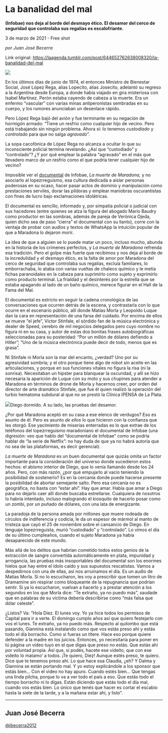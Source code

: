 # La banalidad del mal

**(Infobae) nos deja al borde del desmayo ético. El desamor del cerco de seguridad que controlaba sus regalías es escalofriante.**

3 de marzo de 2021 - Free shot

_por Juan José Becerra_

Link original: https://laagenda.tumblr.com/post/644652762638008320/la-banalidad-del-mal

![](https://64.media.tumblr.com/ed50779ceaae0442d67c0ebfb5555380/0bf4faf3f8d45040-57/s500x750/58c17af75bfbc4b0a6c6c815df7d61317d106611.jpg)

En los últimos días de junio de 1974, el entonces Ministro de Bienestar Social, José López Rega, alias Lopecito, alias Josecito, adelantó su regreso a la Argentina desde Europa, a donde había viajado en gira misteriosa con Isabel Martínez.  Perón estaba cayendo de cabeza a la muerte. Era un enfermo “vascular” con varias minas antiperonistas sembradas en su cuerpo, y los rumores anunciaban un desenlace rápido. 

Pero López Rega bajó del avión y fue terminante en su negación de hormigón armado: “Tiene un resfrío como cualquier hijo de vecino. Pero está trabajando sin ningún problema. Ahora sí: lo tenemos *custodiado* y *controlado* para que no salga *agravado*”. 

La sopa cacofónica de López Rega no alcanza a ocultar lo que su inconsciente policial termina revelando. ¿Así que “custodiado” y “controlado”? ¿Y por qué emplear la palabra “agravado” en el más que llevadero marco de un resfrío como el que podría tener cualquier hijo de vecino? 

Imposible ver el [documental](https://www.youtube.com/watch?v=Dm0lQJH9txo) de Infobae, *La muerte de Maradona,* y no asociarlo al lopezrreguismo, esa cultura dedicada a aislar personas poderosas en su ocaso, hacer pasar actos de dominio y manipulación como prestaciones serviles, dorar las píldoras y emplear maniobras oscurantistas con fines de lucro bajo exclamaciones idolátricas. 

El documental es sencillo, informado y, por simpatía policial o judicial con sus hacedores (entre quienes se alza la figura del abogado Mario Baudry como productor en las sombras, además de pareja de Verónica Ojeda, quien dicho sea de paso “cierra” el documental con su llanto), corre con la ventaja de probar con audios y textos de WhatsApp la intuición popular de que a Maradona lo dejaron morir. 

La idea de que a alguien se lo puede matar un poco, incluso mucho, abunda en la historia de los crímenes perfectos, y *La muerte de Maradona* refrenda esa tradición. Pero el golpe más fuerte que recibimos y nos deja al borde de la incredulidad y el desmayo ético, es la falta de amor por Maradona del cerco de seguridad que controlaba sus regalías, excluía familiares, lo emborrachaba, lo ataba con varias vueltas de chaleco químico y le metía fichas paranoidales en la cabeza para suprimirlo como sujeto y exprimirlo como producto terminal. La frialdad y el desinterés por la estrella que se estaba apagando al lado de un baño químico, merece figurar en el Hall de la Fama del Mal.

El documental es estricto en seguir la cadena cronológica de las conversaciones que ocurren detrás de la escena, y contrastarla con lo que ocurre en el escenario público, allí donde Matías Morla y Leopoldo Luque dan la cara en representación de una farsa del cuidado. Por encima de ellos se mueve “el jefe”, Víctor Stinfale, el sórdido fan de la música electrónica y dealer de Speed, cerebro de mil negocios delegados pero cuyo nombre no figura ni en su casa, y autor de estas dos bonitas frases autobiográficas seleccionadas para su posteridad: “Por un millón de dólares defiendo a Hitler”; “Uno de la música electrónica puede decir de todo, menos que es grasa”. 

Ni Stinfale ni Morla son la mar del encanto, ¿verdad? Uno por su agresividad sombría; y el otro porque tiene algo de robot sin aceite en las articulaciones, y porque en sus funciones vitales no figura la risa (ni la sonrisa). Necesitaban un hipster para blanquear la oscuridad, y allí se hizo necesaria la aparición de Luque con su moto y sus chupines para atender a Maradona en términos de drone de Morla y hacernos creer, por orden del director de arte dramático Stinfale, que fue él quien realizó la operación del turbio hematoma subdural al que no se prestó la Clínica IPENSA de La Plata.

![](https://64.media.tumblr.com/64c44364f40641c721cf85aea65989bd/0bf4faf3f8d45040-aa/s500x750/ffd1a4d6499bc979f00ae82feefb9698c5a81cb4.jpg)Diego dormido. A su lado, las pruebas del desamor. 




¿Por qué Maradona aceptó en su casa a ese elenco de verdugos? Eso es asunto de él. Pero es asunto *de ellos* lo que hicieron con la confianza que les otorgó. Ese yacimiento de miserias enterradas es lo que extrae de los teléfonos del lopezrreguismo maradoniano el documental de Infobae (una digresión: veo que hablo del “documental de Infobae” como se podría hablar de “la serie de Netflix”: no hay duda de que ya no habrá autoría que no sea de las plataformas, es decir gerencial).

*La muerte de Maradona* es un buen documental que quizás omita un factor importante para la consideración del universo donde sucedieron estos hechos: el abismo interior de Diego, que lo venía llamando desde los 24 años. Pero, con más razón, ¿por qué empujarlo al vacío teniendo la posibilidad de sostenerlo? Es en la cercanía donde puede hacerse presente la posibilidad de abortar semejante salto. Pero esa cercanía no es geográfica, no basta con “estar ahí”. Hay que amar. Había que amar a Diego para no dejarlo caer allí donde buscaba estrellarse. Cualquiera de nosotros lo habría intentado, incluso malogrando el kiosquito de hacerlo posar como un zombi, por un puñado de dólares, con una lata de energizante.

La paradoja de la persona amada por millones que muere rodeada de círculos de indiferencia y codicia, le da un espesor de mármol al manto de tristeza que cayó el 25 de noviembre sobre el cansancio de Diego. En lenguaje lopezrreguista, murió “custodiado” y “controlado”. Lo vimos el día de su último cumpleaños, cuando el sujeto Maradona ya había desaparecido de este mundo.

Más allá de los delitos que habrían cometido todos estos genios de la extracción de sangre convertida automáticamente en plata, impunidad y arrogancia, las pruebas más insoportables del documental son los enormes hielos que hay entre el ídolo caído y sus supuestos rescatistas. Vamos a despedirnos con una de ellas, así nos arruinamos el día. Es un audio de Matías Morla. Si no lo escucharon, les voy a prescribir que tomen un litro de Dramamine sin respirar como bloqueante de la repugnancia que podrían sentir. Si ya lo escucharon, vuelvan a hacerlo y a prestar atención a los segundos en los que Morla dice: “Te extraño, ya no puedo más”, saudade que en palabras de su víctima debería describirse como “más falsa que dólar celeste”.     

¿Listos? Va: “Hola Diez. El lunes voy. Yo ya hice todos los permisos de Capital para ir a verte. El domingo cumplo años así que quiero festejarlo con vos el lunes. Te extraño, ya no puedo más. Respecto al quilombo que está pasando, Giannina está instalando como que vos estás preso ahí y estás todo el día borracho. Como si fueras un títere. Hace eso porque quiere defender a la madre en los juicios. Entonces, yo necesitaría para poner en tú página un video tuyo en el que digas que preso no estás. Que estás ahí por voluntad propia. Así que, si podés, hacete ese videíto, que con ese videíto ló matamo’ a todos. ¡Te quiero, Diez! Aunque estés preso, te quiero. Dice que te tenemos preso ahí. Lo que hace esa Claudia, ¿eh? Y Dalma y Giannina se están portando mal. Y yo estoy explicándole a los sponsor que estás bien… Con el video no hay apuro. Cuando estés bien… Que tengas una linda pilcha, porque lo va a ver todo el país a eso. Que estás todo el tiempo borracho ni lo digas. Están diciendo que estás todo el día mal, cuando vos estás bien. Lo único que tenés que hacer es cortar el escabio hasta la siete de la tarde, y a la mañana estar ahí, y listo”.          



---

Juan José Becerra
-----------------

[@jbecerra2012](https://twitter.com/jbecerra2012) 